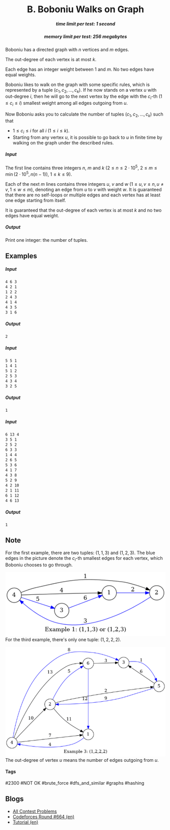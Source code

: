 <h1 style='text-align: center;'> B. Boboniu Walks on Graph</h1>

<h5 style='text-align: center;'>time limit per test: 1 second</h5>
<h5 style='text-align: center;'>memory limit per test: 256 megabytes</h5>

Boboniu has a directed graph with $n$ vertices and $m$ edges.

The out-degree of each vertex is at most $k$.

Each edge has an integer weight between $1$ and $m$. No two edges have equal weights.

Boboniu likes to walk on the graph with some specific rules, which is represented by a tuple $(c_1,c_2,\ldots,c_k)$. If he now stands on a vertex $u$ with out-degree $i$, then he will go to the next vertex by the edge with the $c_i$-th $(1\le c_i\le i)$ smallest weight among all edges outgoing from $u$.

Now Boboniu asks you to calculate the number of tuples $(c_1,c_2,\ldots,c_k)$ such that

* $1\le c_i\le i$ for all $i$ ($1\le i\le k$).
* Starting from any vertex $u$, it is possible to go back to $u$ in finite time by walking on the graph under the described rules.
##### Input

The first line contains three integers $n$, $m$ and $k$ ($2\le n\le 2\cdot 10^5$, $2\le m\le \min(2\cdot 10^5,n(n-1) )$, $1\le k\le 9$).

Each of the next $m$ lines contains three integers $u$, $v$ and $w$ $(1\le u,v\le n,u\ne v,1\le w\le m)$, denoting an edge from $u$ to $v$ with weight $w$. It is guaranteed that there are no self-loops or multiple edges and each vertex has at least one edge starting from itself.

It is guaranteed that the out-degree of each vertex is at most $k$ and no two edges have equal weight.

##### Output

Print one integer: the number of tuples.

## Examples

##### Input


```text
4 6 3
4 2 1
1 2 2
2 4 3
4 1 4
4 3 5
3 1 6
```
##### Output


```text
2
```
##### Input


```text
5 5 1
1 4 1
5 1 2
2 5 3
4 3 4
3 2 5
```
##### Output


```text
1
```
##### Input


```text
6 13 4
3 5 1
2 5 2
6 3 3
1 4 4
2 6 5
5 3 6
4 1 7
4 3 8
5 2 9
4 2 10
2 1 11
6 1 12
4 6 13
```
##### Output


```text
1
```
## Note

For the first example, there are two tuples: $(1,1,3)$ and $(1,2,3)$. The blue edges in the picture denote the $c_i$-th smallest edges for each vertex, which Boboniu chooses to go through.

 ![](images/18b25cb4a2e95553ec2ab4c1a33b3356cec54b53.png) For the third example, there's only one tuple: $(1,2,2,2)$.

 ![](images/50f654d1a0fdc5dc0ca33ee1cb93b19c4aaff275.png) The out-degree of vertex $u$ means the number of edges outgoing from $u$.



#### Tags 

#2300 #NOT OK #brute_force #dfs_and_similar #graphs #hashing 

## Blogs
- [All Contest Problems](../Codeforces_Round_664_(Div._1).md)
- [Codeforces Round #664 (en)](../blogs/Codeforces_Round_664_(en).md)
- [Tutorial (en)](../blogs/Tutorial_(en).md)
